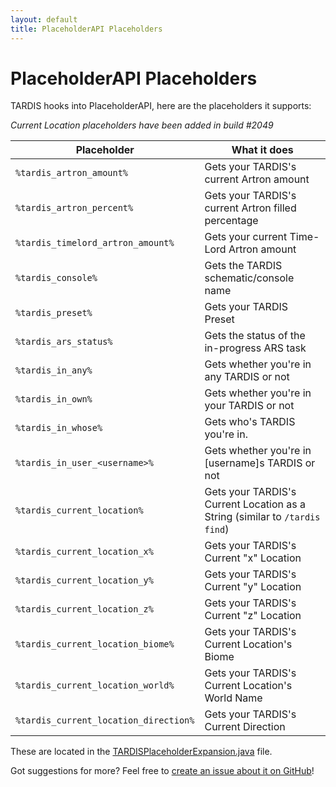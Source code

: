 ```yaml
---
layout: default
title: PlaceholderAPI Placeholders
---
```


# PlaceholderAPI Placeholders

TARDIS hooks into PlaceholderAPI, here are the placeholders it supports:

_Current Location placeholders have been added in build #2049_

| Placeholder                           | What it does                                                                |
|---------------------------------------|-----------------------------------------------------------------------------|
| `%tardis_artron_amount%`              | Gets your TARDIS's current Artron amount                                    |
| `%tardis_artron_percent%`             | Gets your TARDIS's current Artron filled percentage                         |
| `%tardis_timelord_artron_amount%`     | Gets your current Time-Lord Artron amount                                   |
| `%tardis_console%`                    | Gets the TARDIS schematic/console name                                      |
| `%tardis_preset%`                     | Gets your TARDIS Preset                                                     |
| `%tardis_ars_status%`                 | Gets the status of the in-progress ARS task                                 |
| `%tardis_in_any%`                     | Gets whether you're in any TARDIS or not                                    |
| `%tardis_in_own%`                     | Gets whether you're in your TARDIS or not                                   |
| `%tardis_in_whose%`                   | Gets who's TARDIS you're in.                                                |
| `%tardis_in_user_<username>%`         | Gets whether you're in [username]s TARDIS or not                            |
| `%tardis_current_location%`           | Gets your TARDIS's Current Location as a String (similar to `/tardis find`) |
| `%tardis_current_location_x%`         | Gets your TARDIS's Current "x" Location                                     |
| `%tardis_current_location_y%`         | Gets your TARDIS's Current "y" Location                                     |
| `%tardis_current_location_z%`         | Gets your TARDIS's Current "z" Location                                     |
| `%tardis_current_location_biome%`     | Gets your TARDIS's Current Location's Biome                                 |
| `%tardis_current_location_world%`     | Gets your TARDIS's Current Location's World Name                            |
| `%tardis_current_location_direction%` | Gets your TARDIS's Current Direction                                        |

These are located in
the [TARDISPlaceholderExpansion.java](https://github.com/eccentricdevotion/TARDIS/blob/v4.0/src/main/java/me/eccentric_nz/TARDIS/placeholders/TARDISPlaceholderExpansion.java#L60-L180)
file.

Got suggestions for more? Feel free
to [create an issue about it on GitHub](<https://github.com/eccentricdevotion/TARDIS/issues/new?assignees=&labels=&template=feature_request.md&title=Add more placeholders>)!
